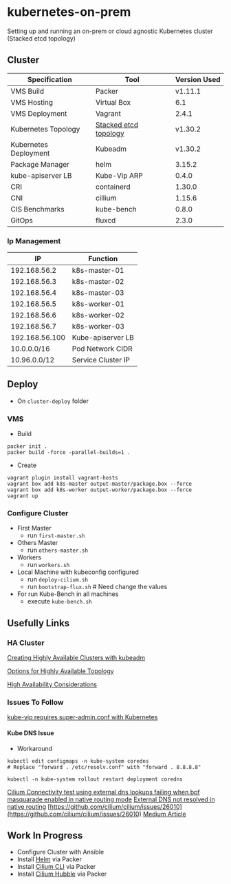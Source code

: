 # kubernetes-on-prem

Setting up and running an on-prem or cloud agnostic Kubernetes cluster (Stacked etcd topology)

## Cluster

| Specification         | Tool                                                                                                                              | Version Used |
|-----------------------|-----------------------------------------------------------------------------------------------------------------------------------|--------------|
| VMS Build             | Packer                                                                                                                            | v1.11.1      |
| VMS Hosting           | Virtual Box                                                                                                                       | 6.1          |
| VMS Deployment        | Vagrant                                                                                                                           | 2.4.1        |
| Kubernetes Topology   | [Stacked etcd topology](https://kubernetes.io/docs/setup/production-environment/tools/kubeadm/ha-topology/#stacked-etcd-topology) | v1.30.2      |
| Kubernetes Deployment | Kubeadm                                                                                                                           | v1.30.2      |
| Package Manager       | helm                                                                                                                              | 3.15.2       |
| kube-apiserver LB     | Kube-Vip ARP                                                                                                                      | 0.4.0        |
| CRI                   | containerd                                                                                                                        | 1.30.0       |
| CNI                   | cillium                                                                                                                           | 1.15.6       |
| CIS Benchmarks        | kube-bench                                                                                                                        | 0.8.0        |
| GitOps                | fluxcd                                                                                                                            | 2.3.0        |

### Ip Management

| IP             | Function           |
|----------------|--------------------|
| 192.168.56.2   | k8s-master-01      |
| 192.168.56.3   | k8s-master-02      |
| 192.168.56.4   | k8s-master-03      |
| 192.168.56.5   | k8s-worker-01      |
| 192.168.56.6   | k8s-worker-02      |
| 192.168.56.7   | k8s-worker-03      |
| 192.168.56.100 | Kube-apiserver LB  |
| 10.0.0.0/16    | Pod Network CIDR   |
| 10.96.0.0/12   | Service Cluster IP |

## Deploy 

* On `cluster-deploy` folder

### VMS

* Build

```shell
packer init .
packer build -force -parallel-builds=1 .  
```

* Create

```shell
vagrant plugin install vagrant-hosts
vagrant box add k8s-master output-master/package.box --force
vagrant box add k8s-worker output-worker/package.box --force
vagrant up
```

### Configure Cluster

* First Master
  * run `first-master.sh`
* Others Master
  * run `others-master.sh`
* Workers
  * run `workers.sh`
* Local Machine with kubeconfig configured
  * run `deploy-cilium.sh`
  * run `bootstrap-flux.sh` # Need change the values
* For run Kube-Bench in all machines
  * execute `kube-bench.sh`

## Usefully Links

### HA Cluster

[Creating Highly Available Clusters with kubeadm](https://kubernetes.io/docs/setup/production-environment/tools/kubeadm/high-availability/)

[Options for Highly Available Topology](https://kubernetes.io/docs/setup/production-environment/tools/kubeadm/ha-topology/#stacked-etcd-topology)

[High Availability Considerations](https://github.com/kubernetes/kubeadm/blob/main/docs/ha-considerations.md#options-for-software-load-balancing)

### Issues To Follow

[kube-vip requires super-admin.conf with Kubernetes](https://github.com/kube-vip/kube-vip/issues/684)

#### Kube DNS Issue

* Workaround

```shell
kubectl edit configmaps -n kube-system coredns
# Replace "forward . /etc/resolv.conf" with "forward . 8.8.8.8"

kubectl -n kube-system rollout restart deployment coredns
```

[Cilium Connectivity test using external dns lookups failing when bpf masquarade enabled in native routing mode](https://github.com/cilium/cilium/issues/32559)
[External DNS not resolved in native routing](https://github.com/cilium/cilium/issues/29113)
[https://github.com/cilium/cilium/issues/26010](https://github.com/cilium/cilium/issues/26010)
[Medium Article](https://medium.com/@nahelou.j/play-with-cilium-native-routing-in-kind-cluster-5a9e586a81ca)

## Work In Progress

* Configure Cluster with Ansible
* Install [Helm](https://helm.sh/docs/intro/install/) via Packer
* Install [Cilium CLI](https://docs.cilium.io/en/stable/installation/k8s-install-kubeadm/) via Packer
* Install [Cilium Hubble](https://docs.cilium.io/en/stable/gettingstarted/hubble_setup/#hubble-setup) via Packer